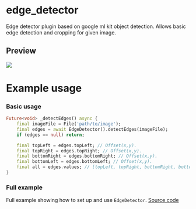 # edge_detector

Edge detector plugin based on google ml kit object detection.
Allows basic edge detection and cropping for given image.

## Preview
<img src="https://github.com/eterkit/flutter-packages/blob/main/edge_detector/example.gif?raw=true">

# Example usage

### Basic usage

```dart
Future<void> _detectEdges() async {
    final imageFile = File('path/to/image');
    final edges = await EdgeDetector().detectEdges(imageFile);
    if (edges == null) return;

    final topLeft = edges.topLeft; // Offset(x,y).
    final topRight = edges.topRight; // Offset(x,y).
    final bottomRight = edges.bottomRight; // Offset(x,y).
    final bottomLeft = edges.bottomLeft; // Offset(x,y).
    final all = edges.values; // [topLeft, topRight, bottomRight, bottomLeft].
}
```

### Full example

Full example showing how to set up and use `EdgeDetector`. [Source code](https://github.com/eterkit/flutter-packages/tree/main/edge_detector/example)
